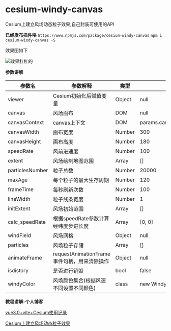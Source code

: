 # cesium-windy-canvas
Cesium上建立风场动态粒子效果,自己封装可使用的API

**已经发布插件咯**
`https://www.npmjs.com/package/cesium-windy-canvas`
`npm i cesium-windy-canvas -S`

效果图如下

![效果杠杠的](https://raw.githubusercontent.com/Quietly-20201113/cesium-windy-canvas/master/windy.gif)

**参数讲解**

| 参数名          | 参数解释                                    | 类型   | 默认值                         |
| --------------- | ------------------------------------------- | ------ | ------------------------------ |
| viewer          | Cesium初始化后赋值变量                      | Object | null                           |
| canvas          | 风场画布                                    | DOM    | null                           |
| canvasContext   | canvas上下文                                | DOM    | params.canvas.getContext('2d') |
| canvasWidth     | 画布宽度                                    | Number | 300                            |
| canvasHeight    | 画布高度                                    | Number | 180                            |
| speedRate       | 风前进速度                                  | Number | 100                            |
| extent          | 风场绘制地图范围                            | Array  | []                             |
| particlesNumber | 粒子总数                                    | Number | 20000                          |
| maxAge          | 每个粒子的最大生存周期                      | Number | 120                            |
| frameTime       | 每秒刷新次数                                | Number | 100                            |
| lineWidth       | 粒子线条宽度                                | Number | 1                              |
| initExtent      | 风场初始范围                                | Array  | []                             |
| calc_speedRate  | 根据speedRate参数计算经纬度步进长度         | Array  | [0, 0]                         |
| windField       | 风场网格                                    | Object | null                           |
| particles       | 风场粒子存储                                | Array  | []                             |
| animateFrame    | requestAnimationFrame事件句柄，用来清除操作 | Object | null                           |
| isdistory       | 是否进行销毁                                | bool   | false                          |
| windyColor      | 风场颜色集合(根据风速不同设置不同颜色)      | class  | new WindyColor()               |

**教程讲解-个人博客**

[vue3.0+vite+Cesium使用记录](https://blog.ynsites.com/post/26)

[Cesium上建立风场动态粒子效果](https://blog.ynsites.com/post/27)
